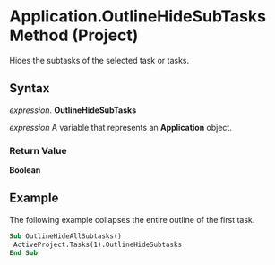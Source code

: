 
# Application.OutlineHideSubTasks Method (Project)

Hides the subtasks of the selected task or tasks.


## Syntax

 _expression_. **OutlineHideSubTasks**

 _expression_ A variable that represents an **Application** object.


### Return Value

 **Boolean**


## Example

The following example collapses the entire outline of the first task.


```vb
Sub OutlineHideAllSubtasks() 
 ActiveProject.Tasks(1).OutlineHideSubtasks 
End Sub
```

